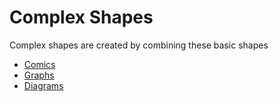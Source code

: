 # Complex Shapes

Complex shapes are created by combining these basic shapes

* [Comics](complex/comics.html)
* [Graphs](complex/Graphs.html)
* [Diagrams](complex/diagrams.html)



